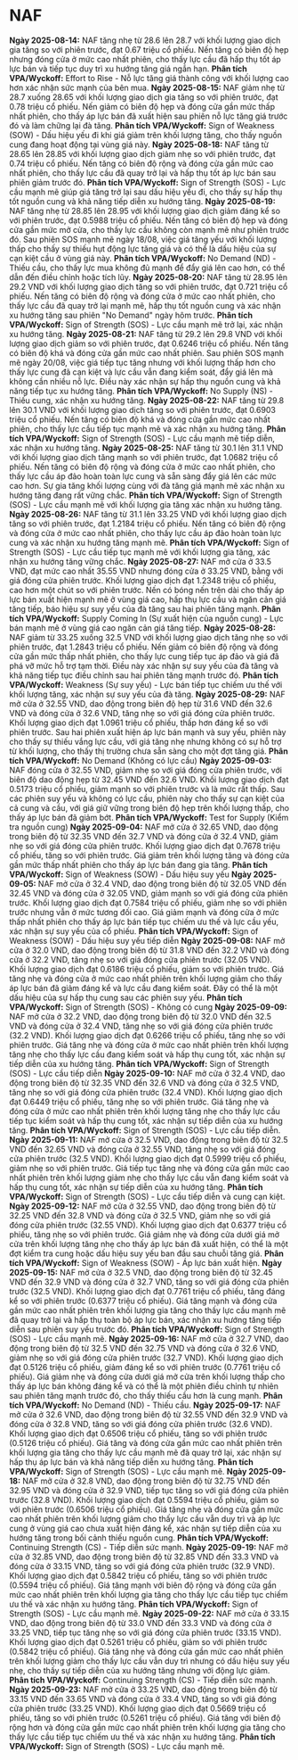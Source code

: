 # NAF

**Ngày 2025-08-14:** NAF tăng nhẹ từ 28.6 lên 28.7 với khối lượng giao dịch gia tăng so với phiên trước, đạt 0.67 triệu cổ phiếu. Nến tăng có biên độ hẹp nhưng đóng cửa ở mức cao nhất phiên, cho thấy lực cầu đã hấp thụ tốt áp lực bán và tiếp tục duy trì xu hướng tăng giá ngắn hạn. **Phân tích VPA/Wyckoff:** Effort to Rise - Nỗ lực tăng giá thành công với khối lượng cao hơn xác nhận sức mạnh của bên mua.
**Ngày 2025-08-15:** NAF giảm nhẹ từ 28.7 xuống 28.65 với khối lượng giao dịch gia tăng so với phiên trước, đạt 0.78 triệu cổ phiếu. Nến giảm có biên độ hẹp và đóng cửa gần mức thấp nhất phiên, cho thấy áp lực bán đã xuất hiện sau phiên nỗ lực tăng giá trước đó và làm chững lại đà tăng. **Phân tích VPA/Wyckoff:** Sign of Weakness (SOW) - Dấu hiệu yếu đi khi giá giảm trên khối lượng tăng, cho thấy nguồn cung đang hoạt động tại vùng giá này.
**Ngày 2025-08-18:** NAF tăng từ 28.65 lên 28.85 với khối lượng giao dịch giảm nhẹ so với phiên trước, đạt 0.74 triệu cổ phiếu. Nến tăng có biên độ rộng và đóng cửa gần mức cao nhất phiên, cho thấy lực cầu đã quay trở lại và hấp thụ tốt áp lực bán sau phiên giảm trước đó. **Phân tích VPA/Wyckoff:** Sign of Strength (SOS) - Lực cầu mạnh mẽ giúp giá tăng trở lại sau dấu hiệu yếu đi, cho thấy sự hấp thụ tốt nguồn cung và khả năng tiếp diễn xu hướng tăng.
**Ngày 2025-08-19:** NAF tăng nhẹ từ 28.85 lên 28.95 với khối lượng giao dịch giảm đáng kể so với phiên trước, đạt 0.5988 triệu cổ phiếu. Nến tăng có biên độ hẹp và đóng cửa gần mức mở cửa, cho thấy lực cầu không còn mạnh mẽ như phiên trước đó. Sau phiên SOS mạnh mẽ ngày 18/08, việc giá tăng yếu với khối lượng thấp cho thấy sự thiếu hụt động lực tăng giá và có thể là dấu hiệu của sự cạn kiệt cầu ở vùng giá này. **Phân tích VPA/Wyckoff:** No Demand (ND) - Thiếu cầu, cho thấy lực mua không đủ mạnh để đẩy giá lên cao hơn, có thể dẫn đến điều chỉnh hoặc tích lũy.
**Ngày 2025-08-20:** NAF tăng từ 28.95 lên 29.2 VND với khối lượng giao dịch tăng so với phiên trước, đạt 0.721 triệu cổ phiếu. Nến tăng có biên độ rộng và đóng cửa ở mức cao nhất phiên, cho thấy lực cầu đã quay trở lại mạnh mẽ, hấp thụ tốt nguồn cung và xác nhận xu hướng tăng sau phiên "No Demand" ngày hôm trước. **Phân tích VPA/Wyckoff:** Sign of Strength (SOS) - Lực cầu mạnh mẽ trở lại, xác nhận xu hướng tăng.
**Ngày 2025-08-21:** NAF tăng từ 29.2 lên 29.8 VND với khối lượng giao dịch giảm so với phiên trước, đạt 0.6246 triệu cổ phiếu. Nến tăng có biên độ khá và đóng cửa gần mức cao nhất phiên. Sau phiên SOS mạnh mẽ ngày 20/08, việc giá tiếp tục tăng nhưng với khối lượng thấp hơn cho thấy lực cung đã cạn kiệt và lực cầu vẫn đang kiểm soát, đẩy giá lên mà không cần nhiều nỗ lực. Điều này xác nhận sự hấp thụ nguồn cung và khả năng tiếp tục xu hướng tăng. **Phân tích VPA/Wyckoff:** No Supply (NS) - Thiếu cung, xác nhận xu hướng tăng.
**Ngày 2025-08-22:** NAF tăng từ 29.8 lên 30.1 VND với khối lượng giao dịch tăng so với phiên trước, đạt 0.6903 triệu cổ phiếu. Nến tăng có biên độ khá và đóng cửa gần mức cao nhất phiên, cho thấy lực cầu tiếp tục mạnh mẽ và xác nhận xu hướng tăng. **Phân tích VPA/Wyckoff:** Sign of Strength (SOS) - Lực cầu mạnh mẽ tiếp diễn, xác nhận xu hướng tăng.
**Ngày 2025-08-25:** NAF tăng từ 30.1 lên 31.1 VND với khối lượng giao dịch tăng mạnh so với phiên trước, đạt 1.0682 triệu cổ phiếu. Nến tăng có biên độ rộng và đóng cửa ở mức cao nhất phiên, cho thấy lực cầu áp đảo hoàn toàn lực cung và sẵn sàng đẩy giá lên các mức cao hơn. Sự gia tăng khối lượng cùng với đà tăng giá mạnh mẽ xác nhận xu hướng tăng đang rất vững chắc. **Phân tích VPA/Wyckoff:** Sign of Strength (SOS) - Lực cầu mạnh mẽ với khối lượng gia tăng xác nhận xu hướng tăng.
**Ngày 2025-08-26:** NAF tăng từ 31.1 lên 33.25 VND với khối lượng giao dịch tăng so với phiên trước, đạt 1.2184 triệu cổ phiếu. Nến tăng có biên độ rộng và đóng cửa ở mức cao nhất phiên, cho thấy lực cầu áp đảo hoàn toàn lực cung và xác nhận xu hướng tăng mạnh mẽ. **Phân tích VPA/Wyckoff:** Sign of Strength (SOS) - Lực cầu tiếp tục mạnh mẽ với khối lượng gia tăng, xác nhận xu hướng tăng vững chắc.
**Ngày 2025-08-27:** NAF mở cửa ở 33.5 VND, đạt mức cao nhất 35.55 VND nhưng đóng cửa ở 33.25 VND, bằng với giá đóng cửa phiên trước. Khối lượng giao dịch đạt 1.2348 triệu cổ phiếu, cao hơn một chút so với phiên trước. Nến có bóng nến trên dài cho thấy áp lực bán xuất hiện mạnh mẽ ở vùng giá cao, hấp thụ lực cầu và ngăn cản giá tăng tiếp, báo hiệu sự suy yếu của đà tăng sau hai phiên tăng mạnh. **Phân tích VPA/Wyckoff:** Supply Coming In (Sự xuất hiện của nguồn cung) - Lực bán mạnh mẽ ở vùng giá cao ngăn cản giá tăng tiếp.
**Ngày 2025-08-28:** NAF giảm từ 33.25 xuống 32.5 VND với khối lượng giao dịch tăng nhẹ so với phiên trước, đạt 1.2843 triệu cổ phiếu. Nến giảm có biên độ rộng và đóng cửa gần mức thấp nhất phiên, cho thấy lực cung tiếp tục áp đảo và giá đã phá vỡ mức hỗ trợ tạm thời. Điều này xác nhận sự suy yếu của đà tăng và khả năng tiếp tục điều chỉnh sau hai phiên tăng mạnh trước đó. **Phân tích VPA/Wyckoff:** Weakness (Sự suy yếu) - Lực bán tiếp tục chiếm ưu thế với khối lượng tăng, xác nhận sự suy yếu của đà tăng.
**Ngày 2025-08-29:** NAF mở cửa ở 32.55 VND, dao động trong biên độ hẹp từ 31.6 VND đến 32.6 VND và đóng cửa ở 32.6 VND, tăng nhẹ so với giá đóng cửa phiên trước. Khối lượng giao dịch đạt 1.0961 triệu cổ phiếu, thấp hơn đáng kể so với phiên trước. Sau hai phiên xuất hiện áp lực bán mạnh và suy yếu, phiên này cho thấy sự thiếu vắng lực cầu, với giá tăng nhẹ nhưng không có sự hỗ trợ từ khối lượng, cho thấy thị trường chưa sẵn sàng cho một đợt tăng giá. **Phân tích VPA/Wyckoff:** No Demand (Không có lực cầu)
**Ngày 2025-09-03:** NAF đóng cửa ở 32.55 VND, giảm nhẹ so với giá đóng cửa phiên trước, với biên độ dao động hẹp từ 32.45 VND đến 32.6 VND. Khối lượng giao dịch đạt 0.5173 triệu cổ phiếu, giảm mạnh so với phiên trước và là mức rất thấp. Sau các phiên suy yếu và không có lực cầu, phiên này cho thấy sự cạn kiệt của cả cung và cầu, với giá giữ vững trong biên độ hẹp trên khối lượng thấp, cho thấy áp lực bán đã giảm bớt. **Phân tích VPA/Wyckoff:** Test for Supply (Kiểm tra nguồn cung)
**Ngày 2025-09-04:** NAF mở cửa ở 32.65 VND, dao động trong biên độ từ 32.35 VND đến 32.7 VND và đóng cửa ở 32.4 VND, giảm nhẹ so với giá đóng cửa phiên trước. Khối lượng giao dịch đạt 0.7678 triệu cổ phiếu, tăng so với phiên trước. Giá giảm trên khối lượng tăng và đóng cửa gần mức thấp nhất phiên cho thấy áp lực bán đang gia tăng. **Phân tích VPA/Wyckoff:** Sign of Weakness (SOW) - Dấu hiệu suy yếu
**Ngày 2025-09-05:** NAF mở cửa ở 32.4 VND, dao động trong biên độ từ 32.05 VND đến 32.45 VND và đóng cửa ở 32.05 VND, giảm mạnh so với giá đóng cửa phiên trước. Khối lượng giao dịch đạt 0.7584 triệu cổ phiếu, giảm nhẹ so với phiên trước nhưng vẫn ở mức tương đối cao. Giá giảm mạnh và đóng cửa ở mức thấp nhất phiên cho thấy áp lực bán tiếp tục chiếm ưu thế và lực cầu yếu, xác nhận sự suy yếu của cổ phiếu. **Phân tích VPA/Wyckoff:** Sign of Weakness (SOW) - Dấu hiệu suy yếu tiếp diễn
**Ngày 2025-09-08:** NAF mở cửa ở 32.0 VND, dao động trong biên độ từ 31.8 VND đến 32.2 VND và đóng cửa ở 32.2 VND, tăng nhẹ so với giá đóng cửa phiên trước (32.05 VND). Khối lượng giao dịch đạt 0.6186 triệu cổ phiếu, giảm so với phiên trước. Giá tăng nhẹ và đóng cửa ở mức cao nhất phiên trên khối lượng giảm cho thấy áp lực bán đã giảm đáng kể và lực cầu đang kiểm soát. Đây có thể là một dấu hiệu của sự hấp thụ cung sau các phiên suy yếu. **Phân tích VPA/Wyckoff:** Sign of Strength (SOS) - Không có cung
**Ngày 2025-09-09:** NAF mở cửa ở 32.2 VND, dao động trong biên độ từ 32.0 VND đến 32.5 VND và đóng cửa ở 32.4 VND, tăng nhẹ so với giá đóng cửa phiên trước (32.2 VND). Khối lượng giao dịch đạt 0.6266 triệu cổ phiếu, tăng nhẹ so với phiên trước. Giá tăng nhẹ và đóng cửa ở mức cao nhất phiên trên khối lượng tăng nhẹ cho thấy lực cầu đang kiểm soát và hấp thụ cung tốt, xác nhận sự tiếp diễn của xu hướng tăng. **Phân tích VPA/Wyckoff:** Sign of Strength (SOS) - Lực cầu tiếp diễn
**Ngày 2025-09-10:** NAF mở cửa ở 32.4 VND, dao động trong biên độ từ 32.35 VND đến 32.6 VND và đóng cửa ở 32.5 VND, tăng nhẹ so với giá đóng cửa phiên trước (32.4 VND). Khối lượng giao dịch đạt 0.6449 triệu cổ phiếu, tăng nhẹ so với phiên trước. Giá tăng nhẹ và đóng cửa ở mức cao nhất phiên trên khối lượng tăng nhẹ cho thấy lực cầu tiếp tục kiểm soát và hấp thụ cung tốt, xác nhận sự tiếp diễn của xu hướng tăng. **Phân tích VPA/Wyckoff:** Sign of Strength (SOS) - Lực cầu tiếp diễn.
**Ngày 2025-09-11:** NAF mở cửa ở 32.5 VND, dao động trong biên độ từ 32.5 VND đến 32.65 VND và đóng cửa ở 32.55 VND, tăng nhẹ so với giá đóng cửa phiên trước (32.5 VND). Khối lượng giao dịch đạt 0.5999 triệu cổ phiếu, giảm nhẹ so với phiên trước. Giá tiếp tục tăng nhẹ và đóng cửa gần mức cao nhất phiên trên khối lượng giảm nhẹ cho thấy lực cầu vẫn đang kiểm soát và hấp thụ cung tốt, xác nhận sự tiếp diễn của xu hướng tăng. **Phân tích VPA/Wyckoff:** Sign of Strength (SOS) - Lực cầu tiếp diễn và cung cạn kiệt.
**Ngày 2025-09-12:** NAF mở cửa ở 32.55 VND, dao động trong biên độ từ 32.25 VND đến 32.8 VND và đóng cửa ở 32.5 VND, giảm nhẹ so với giá đóng cửa phiên trước (32.55 VND). Khối lượng giao dịch đạt 0.6377 triệu cổ phiếu, tăng nhẹ so với phiên trước. Giá giảm nhẹ và đóng cửa dưới giá mở cửa trên khối lượng tăng nhẹ cho thấy áp lực bán đã xuất hiện, có thể là một đợt kiểm tra cung hoặc dấu hiệu suy yếu ban đầu sau chuỗi tăng giá. **Phân tích VPA/Wyckoff:** Sign of Weakness (SOW) - Áp lực bán xuất hiện.
**Ngày 2025-09-15:** NAF mở cửa ở 32.5 VND, dao động trong biên độ từ 32.45 VND đến 32.9 VND và đóng cửa ở 32.7 VND, tăng so với giá đóng cửa phiên trước (32.5 VND). Khối lượng giao dịch đạt 0.7761 triệu cổ phiếu, tăng đáng kể so với phiên trước (0.6377 triệu cổ phiếu). Giá tăng mạnh và đóng cửa gần mức cao nhất phiên trên khối lượng gia tăng cho thấy lực cầu mạnh mẽ đã quay trở lại và hấp thụ toàn bộ áp lực bán, xác nhận xu hướng tăng tiếp diễn sau phiên suy yếu trước đó. **Phân tích VPA/Wyckoff:** Sign of Strength (SOS) - Lực cầu mạnh mẽ.
**Ngày 2025-09-16:** NAF mở cửa ở 32.7 VND, dao động trong biên độ từ 32.5 VND đến 32.75 VND và đóng cửa ở 32.6 VND, giảm nhẹ so với giá đóng cửa phiên trước (32.7 VND). Khối lượng giao dịch đạt 0.5126 triệu cổ phiếu, giảm đáng kể so với phiên trước (0.7761 triệu cổ phiếu). Giá giảm nhẹ và đóng cửa dưới giá mở cửa trên khối lượng thấp cho thấy áp lực bán không đáng kể và có thể là một phiên điều chỉnh tự nhiên sau phiên tăng mạnh trước đó, cho thấy thiếu cầu hơn là cung mạnh. **Phân tích VPA/Wyckoff:** No Demand (ND) - Thiếu cầu.
**Ngày 2025-09-17:** NAF mở cửa ở 32.6 VND, dao động trong biên độ từ 32.55 VND đến 32.9 VND và đóng cửa ở 32.8 VND, tăng so với giá đóng cửa phiên trước (32.6 VND). Khối lượng giao dịch đạt 0.6506 triệu cổ phiếu, tăng so với phiên trước (0.5126 triệu cổ phiếu). Giá tăng và đóng cửa gần mức cao nhất phiên trên khối lượng gia tăng cho thấy lực cầu mạnh mẽ đã quay trở lại, xác nhận sự hấp thụ áp lực bán và khả năng tiếp diễn xu hướng tăng. **Phân tích VPA/Wyckoff:** Sign of Strength (SOS) - Lực cầu mạnh mẽ.
**Ngày 2025-09-18:** NAF mở cửa ở 32.8 VND, dao động trong biên độ từ 32.75 VND đến 32.95 VND và đóng cửa ở 32.9 VND, tiếp tục tăng so với giá đóng cửa phiên trước (32.8 VND). Khối lượng giao dịch đạt 0.5594 triệu cổ phiếu, giảm so với phiên trước (0.6506 triệu cổ phiếu). Giá tăng nhẹ và đóng cửa gần mức cao nhất phiên trên khối lượng giảm cho thấy lực cầu vẫn duy trì và áp lực cung ở vùng giá cao chưa xuất hiện đáng kể, xác nhận sự tiếp diễn của xu hướng tăng trong bối cảnh thiếu nguồn cung. **Phân tích VPA/Wyckoff:** Continuing Strength (CS) - Tiếp diễn sức mạnh.
**Ngày 2025-09-19:** NAF mở cửa ở 32.85 VND, dao động trong biên độ từ 32.85 VND đến 33.3 VND và đóng cửa ở 33.15 VND, tăng so với giá đóng cửa phiên trước (32.9 VND). Khối lượng giao dịch đạt 0.5842 triệu cổ phiếu, tăng so với phiên trước (0.5594 triệu cổ phiếu). Giá tăng mạnh với biên độ rộng và đóng cửa gần mức cao nhất phiên trên khối lượng gia tăng cho thấy lực cầu tiếp tục chiếm ưu thế và xác nhận xu hướng tăng. **Phân tích VPA/Wyckoff:** Sign of Strength (SOS) - Lực cầu mạnh mẽ.
**Ngày 2025-09-22:** NAF mở cửa ở 33.15 VND, dao động trong biên độ từ 33.0 VND đến 33.3 VND và đóng cửa ở 33.25 VND, tiếp tục tăng nhẹ so với giá đóng cửa phiên trước (33.15 VND). Khối lượng giao dịch đạt 0.5261 triệu cổ phiếu, giảm so với phiên trước (0.5842 triệu cổ phiếu). Giá tăng nhẹ và đóng cửa gần mức cao nhất phiên trên khối lượng giảm cho thấy lực cầu vẫn duy trì nhưng có dấu hiệu suy yếu nhẹ, cho thấy sự tiếp diễn của xu hướng tăng nhưng với động lực giảm. **Phân tích VPA/Wyckoff:** Continuing Strength (CS) - Tiếp diễn sức mạnh.
**Ngày 2025-09-23:** NAF mở cửa ở 33.25 VND, dao động trong biên độ từ 33.15 VND đến 33.65 VND và đóng cửa ở 33.4 VND, tăng so với giá đóng cửa phiên trước (33.25 VND). Khối lượng giao dịch đạt 0.5669 triệu cổ phiếu, tăng so với phiên trước (0.5261 triệu cổ phiếu). Giá tăng với biên độ rộng hơn và đóng cửa gần mức cao nhất phiên trên khối lượng gia tăng cho thấy lực cầu tiếp tục chiếm ưu thế và xác nhận xu hướng tăng. **Phân tích VPA/Wyckoff:** Sign of Strength (SOS) - Lực cầu mạnh mẽ.

